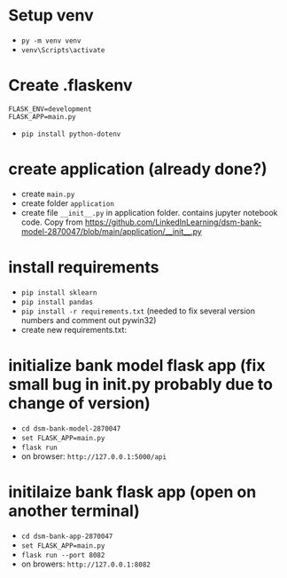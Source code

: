# Setup venv
- `py -m venv venv`
- `venv\Scripts\activate`

# Create .flaskenv
    FLASK_ENV=development
    FLASK_APP=main.py

- `pip install python-dotenv`

# create application (already done?)
- create `main.py`
- create folder `application`
- create file `__init__.py` in application folder. contains jupyter notebook code. Copy from https://github.com/LinkedInLearning/dsm-bank-model-2870047/blob/main/application/__init__.py

# install requirements
- `pip install sklearn`
- `pip install pandas`
- `pip install -r requirements.txt` (needed to fix several version numbers and comment out pywin32)
- create new requirements.txt: 

# initialize bank model flask app (fix small bug in __init__.py probably due to change of version) 
- `cd dsm-bank-model-2870047`
- `set FLASK_APP=main.py`
- `flask run`
- on browser: `http://127.0.0.1:5000/api`

# initilaize bank flask app (open on another terminal)
- `cd dsm-bank-app-2870047`
- `set FLASK_APP=main.py`
- `flask run --port 8082`
- on browers: `http://127.0.0.1:8082`

